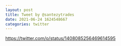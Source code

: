 ```yaml
--- 
layout: post 
title: Tweet by @santezytrades 
date: 2021-06-24 1624548667 
categories: twitter 
--- 
```

https://twitter.com/o/status/1408085256469614595